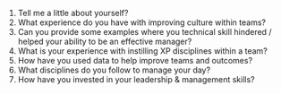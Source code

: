 1. Tell me a little about yourself?
2. What experience do you have with improving culture within teams?
3. Can you provide some examples where you technical skill hindered / helped your ability to be an effective manager?
4. What is your experience with instilling XP disciplines within a team?
5. How have you used data to help improve teams and outcomes?
6. What disciplines do you follow to manage your day?
7. How have you invested in your leadership & management skills?
